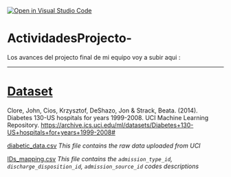 [![Open in Visual Studio Code](https://classroom.github.com/assets/open-in-vscode-c66648af7eb3fe8bc4f294546bfd86ef473780cde1dea487d3c4ff354943c9ae.svg)](https://classroom.github.com/online_ide?assignment_repo_id=8479330&assignment_repo_type=AssignmentRepo)
# ActividadesProjecto-
Los avances del projecto final de mi equipo voy a subir aqui : 
___
# [Dataset](https://github.com/PosgradoMNA/actividades-del-projecto-equipo_37/tree/main/dataset)

Clore, John, Cios, Krzysztof, DeShazo, Jon & Strack, Beata. (2014). Diabetes 130-US hospitals for years 1999-2008. UCI Machine Learning Repository.
https://archive.ics.uci.edu/ml/datasets/Diabetes+130-US+hospitals+for+years+1999-2008#

[diabetic_data.csv](https://github.com/PosgradoMNA/actividades-del-projecto-equipo_37/blob/main/dataset/IDs_mapping.csv)
_This file contains the raw data uploaded from UCI_

[
IDs_mapping.csv](https://github.com/PosgradoMNA/actividades-del-projecto-equipo_37/blob/main/dataset/IDs_mapping.csv)
_This file contains the `admission_type_id`, `discharge_disposition_id`, `admission_source_id` codes descriptions_
